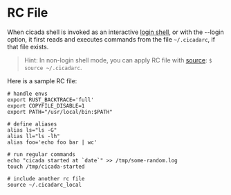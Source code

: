 # RC File

When cicada shell is invoked as an interactive
[login shell](https://github.com/mitnk/cicada/blob/master/docs/install.md#set-cicada-as-your-login-shell),
or with the --login option, it first reads and executes commands from
the file `~/.cicadarc`, if that file exists.

> Hint: In non-login shell mode, you can apply RC file with
> [source](https://github.com/mitnk/cicada/blob/master/docs/built-in-cmd.md#source):
> `$ source ~/.cicadarc`.

Here is a sample RC file:

```
# handle envs
export RUST_BACKTRACE='full'
export COPYFILE_DISABLE=1
export PATH="/usr/local/bin:$PATH"

# define aliases
alias ls="ls -G"
alias ll="ls -lh"
alias foo='echo foo bar | wc'

# run regular commands
echo "cicada started at `date`" >> /tmp/some-random.log
touch /tmp/cicada-started

# include another rc file
source ~/.cicadarc_local
```
